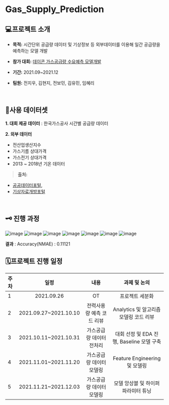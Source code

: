 # Gas_Supply_Prediction
## 💻프로젝트 소개
- **목적:** 시간단위 공급량 데이터 및 기상정보 등 외부데이터를 이용해 일간 공급량을 예측하는 모델 개발

- **참가 대회:** [데이콘 가스공급량 수요예측 모델개발](https://dacon.io/competitions/official/235830/overview/description)

- **기간:** 2021.09~2021.12

- **팀원:** 전지우, 김현지, 전보민, 김유민, 임혜리
<br>

## 📑사용 데이터셋
**1. 대회 제공 데이터** : 한국가스공사 시간별 공급량 데이터

**2. 외부 데이터**
- 전산업생산지수
- 가스기름 상대가격
- 가스전기 상대가격
- 2013 ~ 2018년 기온 데이터

> **출처:** 
  - [공공데이터포털](https://www.data.go.kr/index.do), 
  - [기상자료개방포털](https://data.kma.go.kr/cmmn/main.do) 
<br>

## 🗝️ 진행 과정
![image](https://user-images.githubusercontent.com/80508535/152716988-0649c354-21cd-4144-a439-34b058923224.png)
![image](https://user-images.githubusercontent.com/80508535/152717018-591f2a38-60b7-472b-bc19-54552561a4bc.png)
![image](https://user-images.githubusercontent.com/80508535/152717042-3cc7ceee-1357-4137-b624-946a7d64720a.png)
![image](https://user-images.githubusercontent.com/80508535/152717055-8709df33-62cd-4b7b-870c-068c0ad13036.png)
![image](https://user-images.githubusercontent.com/80508535/152717059-275f9089-f655-46a3-9c96-b825b324abd6.png)
![image](https://user-images.githubusercontent.com/80508535/152717063-b06d5d48-de49-42b2-9d5d-efa683f71447.png)
![image](https://user-images.githubusercontent.com/80508535/152717079-949bce24-343d-492e-a896-2ad149bbe81f.png)

**결과** : Accuracy(NMAE) : 0.11121


## 🗓️프로젝트 진행 일정  

|   주차   |   일정   |   내용   |   과제 및 논의   |
|:----------------------------|:----------------------------:|:--------------------:|:-------------------:|
|  1  | 2021.09.26 | OT | 프로젝트 세분화 |
|  2  | 2021.09.27~2021.10.10 | 전력사용량 예측 코드 리뷰 | Analytics 및 알고리즘 모델링 코드 리뷰 |
|  3  | 2021.10.11~2021.10.31 | 가스공급량 데이터 전처리 | 대회 선정 및 EDA 진행, Baseline 모델 구축 |
|  4  | 2021.11.01~2021.11.20 | 가스공급량 데이터 모델링 | Feature Engineering 및 모델링 |
|  5  | 2021.11.21~2021.12.03 | 가스공급량 데이터 모델링 | 모델 앙상블 및 하이퍼파라미터 튜닝 | 
